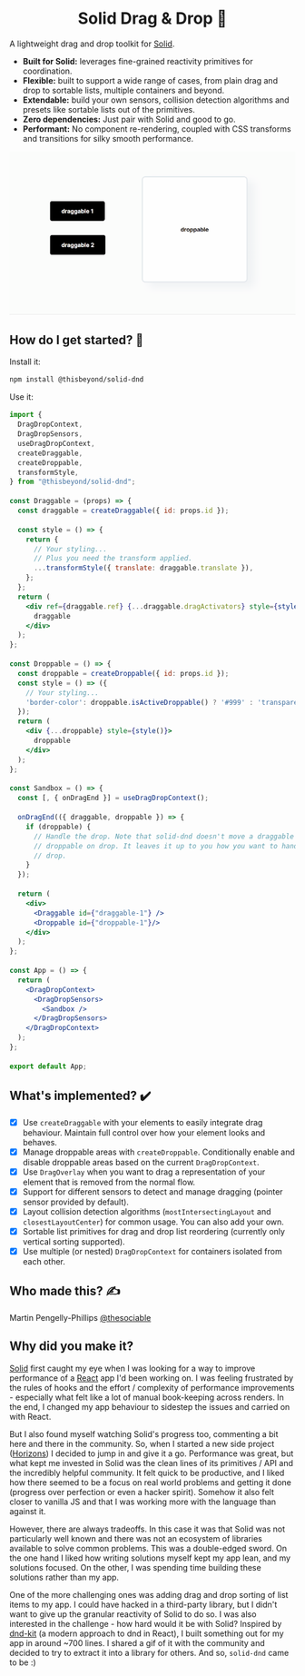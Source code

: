 <h1 align="center">Solid Drag & Drop 🐨</h1>

A lightweight drag and drop toolkit for [Solid](https://solidjs.com/).

- **Built for Solid:** leverages fine-grained reactivity primitives for
  coordination.
- **Flexible:** built to support a wide range of cases, from plain drag and drop
  to sortable lists, multiple containers and beyond.
- **Extendable:** build your own sensors, collision detection algorithms and
  presets like sortable lists out of the primitives.
- **Zero dependencies:** Just pair with Solid and good to go. 
- **Performant:** No component re-rendering, coupled with CSS transforms and
  transitions for silky smooth performance.

![solid drag and drop preview](./resources/solid-dnd-preview-small.gif?raw=true)

## How do I get started? 🧭

Install it:

```bash
npm install @thisbeyond/solid-dnd
```

Use it:

```jsx
import {
  DragDropContext,
  DragDropSensors,
  useDragDropContext,
  createDraggable,
  createDroppable,
  transformStyle,
} from "@thisbeyond/solid-dnd";

const Draggable = (props) => {
  const draggable = createDraggable({ id: props.id });

  const style = () => {
    return {
      // Your styling...
      // Plus you need the transform applied.
      ...transformStyle({ translate: draggable.translate }),
    };
  };
  return (
    <div ref={draggable.ref} {...draggable.dragActivators} style={style()}>
      draggable
    </div>
  );
};

const Droppable = () => {
  const droppable = createDroppable({ id: props.id });
  const style = () => ({
    // Your styling...
    'border-color': droppable.isActiveDroppable() ? '#999' : 'transparent'
  });
  return (
    <div {...droppable} style={style()}>
      droppable
    </div>
  );
};

const Sandbox = () => {
  const [, { onDragEnd }] = useDragDropContext();

  onDragEnd(({ draggable, droppable }) => {
    if (droppable) {
      // Handle the drop. Note that solid-dnd doesn't move a draggable into a
      // droppable on drop. It leaves it up to you how you want to handle the
      // drop.
    }
  });
  
  return (
    <div>
      <Draggable id={"draggable-1"} />
      <Droppable id={"droppable-1"}/>
    </div>
  );
};

const App = () => {
  return (
    <DragDropContext>
      <DragDropSensors>
        <Sandbox />
      </DragDropSensors>
    </DragDropContext>
  );
};

export default App;
```

## What's implemented? ✔️

- [x] Use `createDraggable` with your elements to easily integrate drag
behaviour. Maintain full control over how your element looks and behaves.
- [x] Manage droppable areas with `createDroppable`. Conditionally enable and
disable droppable areas based on the current `DragDropContext`.
- [x] Use `DragOverlay` when you want to drag a representation of your element
that is removed from the normal flow.
- [x] Support for different sensors to detect and manage dragging (pointer
sensor provided by default).
- [x] Layout collision detection algorithms (`mostIntersectingLayout` and
`closestLayoutCenter`) for common usage. You can also add your own.
- [x] Sortable list primitives for drag and drop list reordering (currently only
vertical sorting supported).
- [x] Use multiple (or nested) `DragDropContext` for containers isolated from
each other.

## Who made this? ✍

Martin Pengelly-Phillips [@thesociable](https://twitter.com/thesociablenet)

## Why did you make it?

[Solid](https://solidjs.com) first caught my eye when I was looking for a way to
improve performance of a [React](https://reactjs.org) app I'd been working on. I
was feeling frustrated by the rules of hooks and the effort / complexity of
performance improvements - especially what felt like a lot of manual
book-keeping across renders. In the end, I changed my app behaviour to sidestep
the issues and carried on with React.

But I also found myself watching Solid's progress too, commenting a bit here and
there in the community. So, when I started a new side project
([Horizons](https://gethorizons.com/app)) I decided to jump in and give it a go.
Performance was great, but what kept me invested in Solid was the clean lines of
its primitives / API and the incredibly helpful community. It felt quick to be
productive, and I liked how there seemed to be a focus on real world problems
and getting it done (progress over perfection or even a hacker spirit). Somehow
it also felt closer to vanilla JS and that I was working more with the language
than against it.

However, there are always tradeoffs. In this case it was that Solid was not
particularly well known and there was not an ecosystem of libraries available to
solve common problems. This was a double-edged sword. On the one hand I liked
how writing solutions myself kept my app lean, and my solutions focused. On the
other, I was spending time building these solutions rather than my app.

One of the more challenging ones was adding drag and drop sorting of list items
to my app. I could have hacked in a third-party library, but I didn't want to
give up the granular reactivity of Solid to do so. I was also interested in the
challenge - how hard would it be with Solid? Inspired by
[dnd-kit](https://dndkit.com) (a modern approach to dnd in React), I built
something out for my app in around ~700 lines. I shared a gif of it with the
community and decided to try to extract it into a library for others. And so,
`solid-dnd` came to be :)